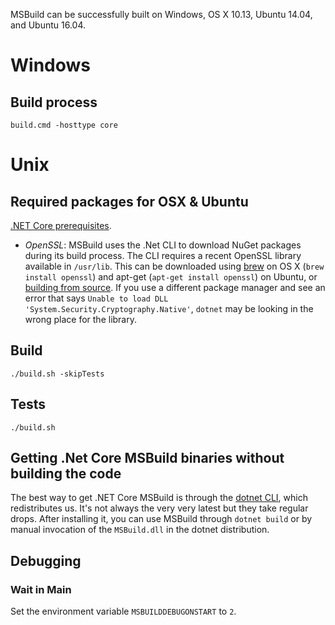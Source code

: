 MSBuild can be successfully built on Windows, OS X 10.13, Ubuntu 14.04, and Ubuntu 16.04.

# Windows

## Build process

`build.cmd -hosttype core`

# Unix

## Required packages for OSX & Ubuntu

[.NET Core prerequisites](https://github.com/dotnet/core/blob/master/Documentation/prereqs.md).

* *OpenSSL*: MSBuild uses the .Net CLI to download NuGet packages during its build process. The CLI requires a recent OpenSSL library available in `/usr/lib`. This can be downloaded using [brew](http://brew.sh/) on OS X (`brew install openssl`) and apt-get (`apt-get install openssl`) on Ubuntu, or [building from source](https://wiki.openssl.org/index.php/Compilation_and_Installation#Mac). If you use a different package manager and see an error that says `Unable to load DLL 'System.Security.Cryptography.Native'`, `dotnet` may be looking in the wrong place for the library.

## Build

`./build.sh -skipTests`

## Tests

`./build.sh`

## Getting .Net Core MSBuild binaries without building the code

The best way to get .NET Core MSBuild is through the [dotnet CLI](https://github.com/dotnet/cli/), which redistributes us. It's not always the very very latest but they take regular drops. After installing it, you can use MSBuild through `dotnet build` or by manual invocation of the `MSBuild.dll` in the dotnet distribution.

## Debugging

### Wait in Main

Set the environment variable `MSBUILDDEBUGONSTART` to `2`.